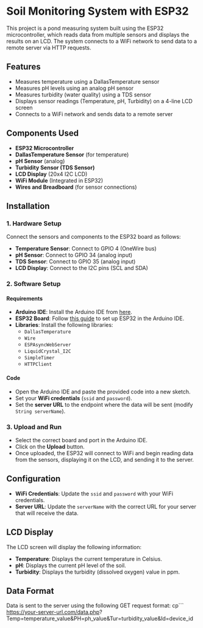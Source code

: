 # Soil Monitoring System with ESP32

This project is a pond measuring system built using the ESP32 microcontroller, which reads data from multiple sensors and displays the results on an LCD. The system connects to a WiFi network to send data to a remote server via HTTP requests.

## Features
- Measures temperature using a DallasTemperature sensor
- Measures pH levels using an analog pH sensor
- Measures turbidity (water quality) using a TDS sensor
- Displays sensor readings (Temperature, pH, Turbidity) on a 4-line LCD screen
- Connects to a WiFi network and sends data to a remote server

## Components Used
- **ESP32 Microcontroller**
- **DallasTemperature Sensor** (for temperature)
- **pH Sensor** (analog)
- **Turbidity Sensor (TDS Sensor)**
- **LCD Display** (20x4 I2C LCD)
- **WiFi Module** (Integrated in ESP32)
- **Wires and Breadboard** (for sensor connections)

## Installation

### 1. Hardware Setup
Connect the sensors and components to the ESP32 board as follows:
- **Temperature Sensor**: Connect to GPIO 4 (OneWire bus)
- **pH Sensor**: Connect to GPIO 34 (analog input)
- **TDS Sensor**: Connect to GPIO 35 (analog input)
- **LCD Display**: Connect to the I2C pins (SCL and SDA)

### 2. Software Setup
#### Requirements
- **Arduino IDE**: Install the Arduino IDE from [here](https://www.arduino.cc/en/software).
- **ESP32 Board**: Follow [this guide](https://docs.espressif.com/projects/arduino-esp32/en/latest/) to set up ESP32 in the Arduino IDE.
- **Libraries**: Install the following libraries:
  - `DallasTemperature`
  - `Wire`
  - `ESPAsyncWebServer`
  - `LiquidCrystal_I2C`
  - `SimpleTimer`
  - `HTTPClient`

#### Code
- Open the Arduino IDE and paste the provided code into a new sketch.
- Set your **WiFi credentials** (`ssid` and `password`).
- Set the **server URL** to the endpoint where the data will be sent (modify `String serverName`).

### 3. Upload and Run
- Select the correct board and port in the Arduino IDE.
- Click on the **Upload** button.
- Once uploaded, the ESP32 will connect to WiFi and begin reading data from the sensors, displaying it on the LCD, and sending it to the server.

## Configuration
- **WiFi Credentials**: Update the `ssid` and `password` with your WiFi credentials.
- **Server URL**: Update the `serverName` with the correct URL for your server that will receive the data.

## LCD Display
The LCD screen will display the following information:
- **Temperature**: Displays the current temperature in Celsius.
- **pH**: Displays the current pH level of the soil.
- **Turbidity**: Displays the turbidity (dissolved oxygen) value in ppm.

## Data Format
Data is sent to the server using the following GET request format:
cp```
https://your-server-url.com/data.php?
Temp=temperature_value&PH=ph_value&Tur=turbidity_value&Id=device_id
